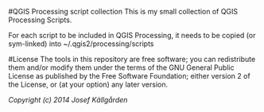 #QGIS Processing script collection
This is my small collection of QGIS Processing Scripts.

For each script to be included in QGIS Processing, it needs to be copied (or sym-linked) into ~/.qgis2/processing/scripts

#License
The tools in this repository are free software; you can redistribute them and/or modify them under the terms of the GNU General Public License as published by the Free Software Foundation; either version 2 of the License, or (at your option) any later version. 

_Copyright (c) 2014 Josef Källgården_
